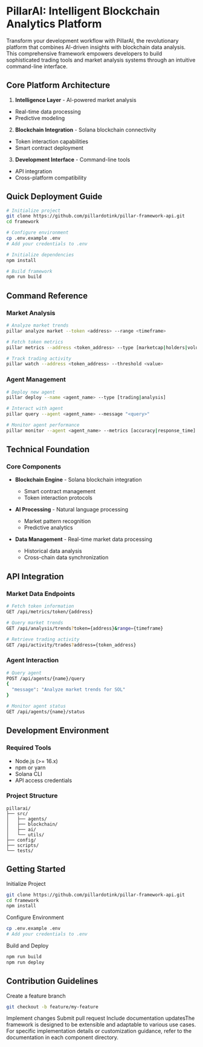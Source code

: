 #  PillarAI: Intelligent Blockchain Analytics Platform

Transform your development workflow with PillarAI, the revolutionary platform that combines AI-driven insights with blockchain data analysis. This comprehensive framework empowers developers to build sophisticated trading tools and market analysis systems through an intuitive command-line interface.

##  Core Platform Architecture

1. **Intelligence Layer**  - AI-powered market analysis
  - Real-time data processing
  - Predictive modeling


2. **Blockchain Integration**  - Solana blockchain connectivity
  - Token interaction capabilities
  - Smart contract deployment


3. **Development Interface**  - Command-line tools
  - API integration
  - Cross-platform compatibility



##  Quick Deployment Guide

```bash
# Initialize project
git clone https://github.com/pillardotink/pillar-framework-api.git
cd framework

# Configure environment
cp .env.example .env
# Add your credentials to .env

# Initialize dependencies
npm install

# Build framework
npm run build
```

##  Command Reference

### Market Analysis

```bash
# Analyze market trends
pillar analyze market --token <address> --range <timeframe>

# Fetch token metrics
pillar metrics --address <token_address> --type [marketcap|holders|volume]

# Track trading activity
pillar watch --address <token_address> --threshold <value>
```

### Agent Management

```bash
# Deploy new agent
pillar deploy --name <agent_name> --type [trading|analysis]

# Interact with agent
pillar query --agent <agent_name> --message "<query>"

# Monitor agent performance
pillar monitor --agent <agent_name> --metrics [accuracy|response_time]
```

##  Technical Foundation

### Core Components

- **Blockchain Engine**  - Solana blockchain integration
  - Smart contract management
  - Token interaction protocols


- **AI Processing**  - Natural language processing
  - Market pattern recognition
  - Predictive analytics


- **Data Management**  - Real-time market data processing
  - Historical data analysis
  - Cross-chain data synchronization



##  API Integration

### Market Data Endpoints

```bash
# Fetch token information
GET /api/metrics/token/{address}

# Query market trends
GET /api/analysis/trends?token={address}&range={timeframe}

# Retrieve trading activity
GET /api/activity/trades?address={token_address}
```

### Agent Interaction

```bash
# Query agent
POST /api/agents/{name}/query
{
  "message": "Analyze market trends for SOL"
}

# Monitor agent status
GET /api/agents/{name}/status
```

##  Development Environment

### Required Tools

- Node.js (>= 16.x)
- npm or yarn
- Solana CLI
- API access credentials

### Project Structure

```text
pillarai/
├── src/
│   ├── agents/
│   ├── blockchain/
│   ├── ai/
│   └── utils/
├── config/
├── scripts/
└── tests/
```

##  Getting Started

Initialize Project
```bash
git clone https://github.com/pillardotink/pillar-framework-api.git
cd framework
npm install
```

Configure Environment
```bash
cp .env.example .env
# Add your credentials to .env
```

Build and Deploy
```bash
npm run build
npm run deploy
```

##  Contribution Guidelines

Create a feature branch
```bash
git checkout -b feature/my-feature
```

 Implement changes Submit pull request Include documentation updatesThe framework is designed to be extensible and adaptable to various use cases. For specific implementation details or customization guidance, refer to the documentation in each component directory.